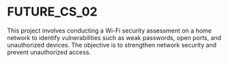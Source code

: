 # FUTURE_CS_02
This project involves conducting a Wi-Fi security assessment on a home network to identify vulnerabilities such as weak passwords, open ports, and unauthorized devices. The objective is to strengthen network security and prevent unauthorized access.
